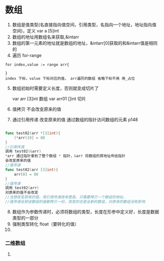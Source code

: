 # 数组

1. 数组是值类型(名直接指向值空间，引用类型，名指向一个地址，地址指向值空间)，定义 var a [5]int
2. 数组的地址用数组名来获取,&intarr 
3. 数组的第一元素的地址就是数组的地址，&intarr[0]获取的和&intarr值是相同的
4. 遍历 for-range

```
for index,value := range arr{

}
index 下标，value 下标对应的值， arr遍历的数组 省略下标不用 用_占位
```

5. 数组初始时需要定义长度，否则就变成切片了 

   var arr [3]int  数组  var arr01 []int  切片

6. 值拷贝 不会改变原来的值
7. 通过引用传递 改变原来的值  通过数组的指针访问数组的元素  p148

```go

func test02(arr *[3]int){
	(*arr)[0] = 88
}
//引用传递
调用 test02(&arr)
*arr 通过指针拿到了整个数组 * 指针，&arr 将数组的首地址传给指针
会改变原来的值
//值传递
func test02(arr [3]int){
	arr[0] = 88
}
//值传递
调用 test02(arr)
对原来的值不会改变
//当想改变原来的值，用引用传递效率更高，只需要拷贝一个数组的地址，
//值传递会把该数组的值都拷贝一份，改变的也是全新的数组，对原来的数组没有影响
```

8. 数组作为参数传递时，必须将数组的类型，长度在形参中定义好，长度是数据类型的一部分
9. 强制类型转化  float（要转化的值）
10.   

### 二维数组

1. 